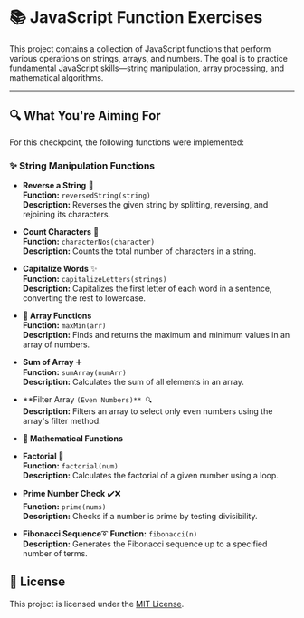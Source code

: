 # 📚 JavaScript Function Exercises

This project contains a collection of JavaScript functions that perform various operations on strings, arrays, and numbers. The goal is to practice fundamental JavaScript skills—string manipulation, array processing, and mathematical algorithms.

---

## 🔍 What You're Aiming For

For this checkpoint, the following functions were implemented:

### ✨ String Manipulation Functions

- **Reverse a String** 🔄  
  **Function:** `reversedString(string)`  
  **Description:** Reverses the given string by splitting, reversing, and rejoining its characters.
    
- **Count Characters** 🔢  
  **Function:** `characterNos(character)`   
  **Description:** Counts the total number of characters in a string.
  
- **Capitalize Words** ✨  
  **Function:** `capitalizeLetters(strings)`   
  **Description:** Capitalizes the first letter of each word in a sentence, converting the rest to lowercase.

- **🔢 Array Functions**  
  **Function:** `maxMin(arr)`  
**Description:** Finds and returns the maximum and minimum values in an array of numbers.   

- **Sum of Array** ➕  
  **Function:** `sumArray(numArr)`   
  **Description:** Calculates the sum of all elements in an array.  

- **Filter Array `(Even Numbers)** 🔍`  
  **Description:** Filters an array to select only even numbers using the array's filter method.   

- **🧮 Mathematical Functions**  
- **Factorial 🔢**  
  **Function:** `factorial(num)`  
  **Description:** Calculates the factorial of a given number using a loop.

- **Prime Number Check** ✔️❌  
  **Function:** `prime(nums)`   
  **Description:** Checks if a number is prime by testing divisibility.   

- **Fibonacci Sequence**➰
  **Function:** `fibonacci(n)`   
  **Description:** Generates the Fibonacci sequence up to a specified number of terms.   

## 📄 License
This project is licensed under the [MIT License](LICENSE).
